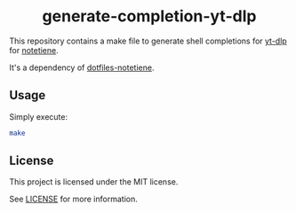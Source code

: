 <h1 align="center">generate-completion-yt-dlp</h1>

This repository contains a make file to generate shell completions for [yt-dlp](https://github.com/yt-dlp/yt-dlp) for [notetiene](https://github.com/notetiene).

It's a dependency of [dotfiles-notetiene](https://github.com/notetiene/dotfiles-notetiene).

## Usage

Simply execute:
```bash
make
```

## License
This project is licensed under the MIT license.

See [LICENSE](./LICENSE) for more information.
